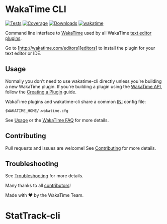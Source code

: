 # WakaTime CLI

[![Tests](https://img.shields.io/github/actions/workflow/status/wakatime/wakatime-cli/on_push.yml?branch=develop&label=tests)](https://github.com/wakatime/wakatime-cli/actions)
[![Coverage](https://img.shields.io/codecov/c/gh/wakatime/wakatime-cli/develop)](https://codecov.io/gh/wakatime/wakatime-cli)
[![Downloads](https://img.shields.io/github/downloads/wakatime/wakatime-cli/total?color=007ec6)](https://github.com/wakatime/wakatime-cli/releases)
[![wakatime](https://wakatime.com/badge/github/wakatime/wakatime-cli.svg)](https://wakatime.com)

Command line interface to [WakaTime][wakatime] used by all WakaTime [text editor plugins][editors].

Go to [http://wakatime.com/editors][editors] to install the plugin for your text editor or IDE.

## Usage

Normally you don't need to use wakatime-cli directly unless you're building a new WakaTime plugin.
If you're building a plugin using the [WakaTime API][api], follow the [Creating a Plugin][creating-plugin] guide.

WakaTime plugins and wakatime-cli share a common [INI][ini] config file:

`$WAKATIME_HOME/.wakatime.cfg`

See [Usage][usage] or the [WakaTime FAQ][faq] for more details.

## Contributing

Pull requests and issues are welcome!
See [Contributing][contributing] for more details.

## Troubleshooting

See [Troubleshooting][troubleshooting] for more details.

Many thanks to all [contributors][authors]!

Made with :heart: by the WakaTime Team.

[wakatime]: http://wakatime.com
[editors]: http://wakatime.com/editors
[api]: https://wakatime.com/developers/
[creating-plugin]: https://wakatime.com/help/misc/creating-plugin
[ini]: http://en.wikipedia.org/wiki/INI_file
[faq]: https://wakatime.com/faq
[usage]: USAGE.md
[contributing]: CONTRIBUTING.md
[troubleshooting]: TROUBLESHOOTING.md
[authors]: AUTHORS
# StatTrack-cli
